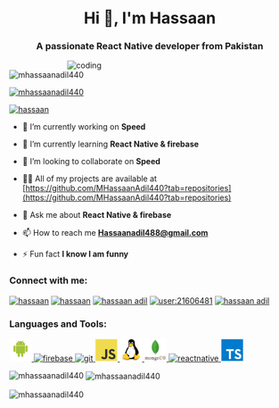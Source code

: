<h1 align="center">Hi 👋, I'm Hassaan</h1>
<h3 align="center">A passionate React Native developer from Pakistan</h3>

<img align="right" alt="coding" width="400" src="https://media1.giphy.com/media/qgQUggAC3Pfv687qPC/giphy.gif" >

<p align="left"> <img src="https://komarev.com/ghpvc/?username=mhassaanadil440&label=Profile%20views&color=0e75b6&style=flat" alt="mhassaanadil440" /> </p>

<p align="left"> <a href="https://github.com/ryo-ma/github-profile-trophy"><img src="https://github-profile-trophy.vercel.app/?username=mhassaanadil440" alt="mhassaanadil440" /></a> </p>

<p align="left"> <a href="https://twitter.com/just_hassaan" target="blank"><img src="https://img.shields.io/twitter/follow/hassaan?logo=twitter&style=for-the-badge" alt="hassaan" /></a> </p>

- 🔭 I’m currently working on **Speed**

- 🌱 I’m currently learning **React Native & firebase**

- 👯 I’m looking to collaborate on **Speed**

- 👨‍💻 All of my projects are available at [https://github.com/MHassaanAdil440?tab=repositories](https://github.com/MHassaanAdil440?tab=repositories)

- 💬 Ask me about **React Native & firebase**

- 📫 How to reach me **Hassaanadil488@gmail.com**

- ⚡ Fun fact **I know I am funny**

<h3 align="left">Connect with me:</h3>
<p align="left">
<a href="https://codepen.io/hassaan" target="blank"><img align="center" src="https://raw.githubusercontent.com/rahuldkjain/github-profile-readme-generator/master/src/images/icons/Social/codepen.svg" alt="hassaan" height="30" width="40" /></a>
<a href="https://twitter.com/hassaan" target="blank"><img align="center" src="https://raw.githubusercontent.com/rahuldkjain/github-profile-readme-generator/master/src/images/icons/Social/twitter.svg" alt="hassaan" height="30" width="40" /></a>
<a href="https://linkedin.com/in/hassaan adil" target="blank"><img align="center" src="https://raw.githubusercontent.com/rahuldkjain/github-profile-readme-generator/master/src/images/icons/Social/linked-in-alt.svg" alt="hassaan adil" height="30" width="40" /></a>
<a href="https://stackoverflow.com/users/user:21606481" target="blank"><img align="center" src="https://raw.githubusercontent.com/rahuldkjain/github-profile-readme-generator/master/src/images/icons/Social/stack-overflow.svg" alt="user:21606481" height="30" width="40" /></a>
<a href="https://fb.com/hassaan adil" target="blank"><img align="center" src="https://raw.githubusercontent.com/rahuldkjain/github-profile-readme-generator/master/src/images/icons/Social/facebook.svg" alt="hassaan adil" height="30" width="40" /></a>
</p>

<h3 align="left">Languages and Tools:</h3>
<p align="left"> <a href="https://developer.android.com" target="_blank" rel="noreferrer"> <img src="https://raw.githubusercontent.com/devicons/devicon/master/icons/android/android-original-wordmark.svg" alt="android" width="40" height="40"/> </a> <a href="https://firebase.google.com/" target="_blank" rel="noreferrer"> <img src="https://www.vectorlogo.zone/logos/firebase/firebase-icon.svg" alt="firebase" width="40" height="40"/> </a> <a href="https://git-scm.com/" target="_blank" rel="noreferrer"> <img src="https://www.vectorlogo.zone/logos/git-scm/git-scm-icon.svg" alt="git" width="40" height="40"/> </a> <a href="https://developer.mozilla.org/en-US/docs/Web/JavaScript" target="_blank" rel="noreferrer"> <img src="https://raw.githubusercontent.com/devicons/devicon/master/icons/javascript/javascript-original.svg" alt="javascript" width="40" height="40"/> </a> <a href="https://www.linux.org/" target="_blank" rel="noreferrer"> <img src="https://raw.githubusercontent.com/devicons/devicon/master/icons/linux/linux-original.svg" alt="linux" width="40" height="40"/> </a> <a href="https://www.mongodb.com/" target="_blank" rel="noreferrer"> <img src="https://raw.githubusercontent.com/devicons/devicon/master/icons/mongodb/mongodb-original-wordmark.svg" alt="mongodb" width="40" height="40"/> </a> <a href="https://reactnative.dev/" target="_blank" rel="noreferrer"> <img src="https://reactnative.dev/img/header_logo.svg" alt="reactnative" width="40" height="40"/> </a> <a href="https://www.typescriptlang.org/" target="_blank" rel="noreferrer"> <img src="https://raw.githubusercontent.com/devicons/devicon/master/icons/typescript/typescript-original.svg" alt="typescript" width="40" height="40"/> </a> </p>

<p><img align="left" src="https://github-readme-stats.vercel.app/api/top-langs?username=mhassaanadil440&show_icons=true&locale=en&layout=compact" alt="mhassaanadil440" /></p>

<p>&nbsp;<img align="center" src="https://github-readme-stats.vercel.app/api?username=mhassaanadil440&show_icons=true&locale=en" alt="mhassaanadil440" /></p>

<p><img align="center" src="https://github-readme-streak-stats.herokuapp.com/?user=mhassaanadil440&" alt="mhassaanadil440" /></p>

